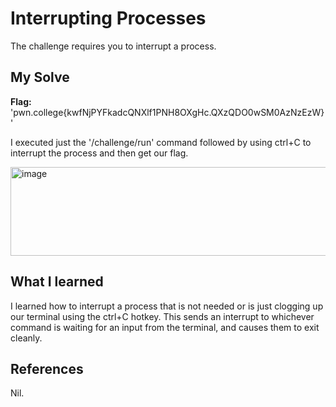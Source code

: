 # Interrupting Processes
The challenge requires you to interrupt a process.

## My Solve
**Flag:**  'pwn.college{kwfNjPYFkadcQNXlf1PNH8OXgHc.QXzQDO0wSM0AzNzEzW}'

I executed just the '/challenge/run' command followed by using ctrl+C to interrupt the process and then get our flag.

<img width="652" height="142" alt="image" src="https://github.com/user-attachments/assets/2476d1e6-4ec1-40df-9db5-552be20ee261" />

## What I learned
I learned how to interrupt a process that is not needed or is just clogging up our terminal using the ctrl+C hotkey. This sends an interrupt to whichever command is waiting for an input from the terminal, and causes them to exit cleanly.

## References
Nil.
